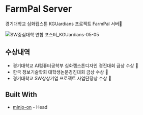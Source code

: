 # FarmPal Server
경기대학교 심화캡스톤 KGUardians 프로젝트 FarmPal 서버🌱

![SW중심대학 연합 포스터_KGUardians-05-05](https://github.com/user-attachments/assets/daf220c7-aab3-4321-8668-4aa72d37ca18)

## 수상내역
- 경기대학교 AI컴퓨터공학부 심화캡스톤디자인 경진대회 금상 수상 🥇
- 한국 정보기술학회 대학생논문경진대회 금상 수상 🥇
- 경기대학교 SW상상기업 프로젝트 사업단장상 수상 🥈

## Built With
* [minjo-on]([Link](https://github.com/minjo-on)) - Head

